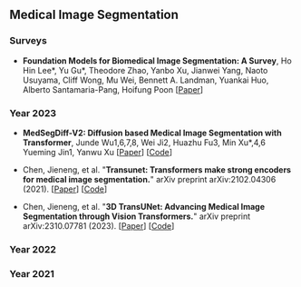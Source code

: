 ## Medical Image Segmentation 



### Surveys 
* **Foundation Models for Biomedical Image Segmentation: A Survey**, Ho Hin Lee*, Yu Gu*, Theodore Zhao, Yanbo Xu, Jianwei Yang, Naoto Usuyama, Cliff Wong, Mu Wei, Bennett A. Landman, Yuankai Huo, Alberto Santamaria-Pang, Hoifung Poon
  [[Paper](https://arxiv.org/pdf/2401.07654.pdf)]


### Year 2023 

* **MedSegDiff-V2: Diffusion based Medical Image Segmentation with Transformer**, Junde Wu1,6,7,8, Wei Ji2, Huazhu Fu3, Min Xu*,4,6 Yueming Jin1, Yanwu Xu 
  [[Paper](https://arxiv.org/pdf/2301.11798.pdf)]
  [[Code](https://github.com/KidsWithTokens/MedSegDiff)]

* Chen, Jieneng, et al. "**Transunet: Transformers make strong encoders for medical image segmentation.**" arXiv preprint arXiv:2102.04306 (2021).
  [[Paper](https://arxiv.org/pdf/2102.04306.pdf)]
  [[Code](https://github.com/Beckschen/TransUNet)]

* Chen, Jieneng, et al. "**3D TransUNet: Advancing Medical Image Segmentation through Vision Transformers.**" arXiv preprint arXiv:2310.07781 (2023).
  [[Paper](https://arxiv.org/pdf/2310.07781.pdf)]
  [[Code](https://github.com/Beckschen/3D-TransUNet)]



### Year 2022 




### Year 2021 





